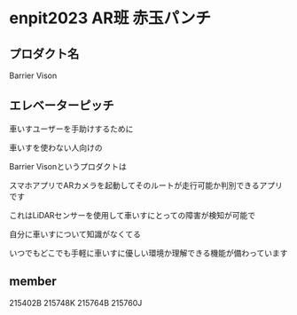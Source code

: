 # enpit2023 AR班 赤玉パンチ

## プロダクト名

Barrier Vison

## **エレベーターピッチ**<br>

車いすユーザーを手助けするために

車いすを使わない人向けの

Barrier Visonというプロダクトは

スマホアプリでARカメラを起動してそのルートが走行可能か判別できるアプリです

これはLiDARセンサーを使用して車いすにとっての障害が検知が可能で

自分に車いすについて知識がなくてる

いつでもどこでも手軽に車いすに優しい環境か理解できる機能が備わっています

## member

215402B 215748K 215764B 215760J
